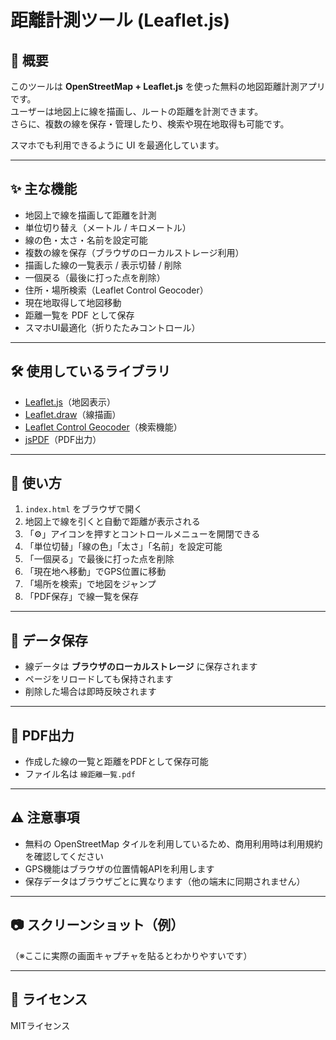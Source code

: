 # 距離計測ツール (Leaflet.js)

## 📌 概要
このツールは **OpenStreetMap + Leaflet.js** を使った無料の地図距離計測アプリです。  
ユーザーは地図上に線を描画し、ルートの距離を計測できます。  
さらに、複数の線を保存・管理したり、検索や現在地取得も可能です。  

スマホでも利用できるように UI を最適化しています。  

---

## ✨ 主な機能
- 地図上で線を描画して距離を計測
- 単位切り替え（メートル / キロメートル）
- 線の色・太さ・名前を設定可能
- 複数の線を保存（ブラウザのローカルストレージ利用）
- 描画した線の一覧表示 / 表示切替 / 削除
- 一個戻る（最後に打った点を削除）
- 住所・場所検索（Leaflet Control Geocoder）
- 現在地取得して地図移動
- 距離一覧を PDF として保存
- スマホUI最適化（折りたたみコントロール）

---

## 🛠 使用しているライブラリ
- [Leaflet.js](https://leafletjs.com/)（地図表示）
- [Leaflet.draw](https://github.com/Leaflet/Leaflet.draw)（線描画）
- [Leaflet Control Geocoder](https://github.com/perliedman/leaflet-control-geocoder)（検索機能）
- [jsPDF](https://github.com/parallax/jsPDF)（PDF出力）

---

## 🚀 使い方
1. `index.html` をブラウザで開く
2. 地図上で線を引くと自動で距離が表示される
3. 「⚙️」アイコンを押すとコントロールメニューを開閉できる
4. 「単位切替」「線の色」「太さ」「名前」を設定可能
5. 「一個戻る」で最後に打った点を削除
6. 「現在地へ移動」でGPS位置に移動
7. 「場所を検索」で地図をジャンプ
8. 「PDF保存」で線一覧を保存

---

## 💾 データ保存
- 線データは **ブラウザのローカルストレージ** に保存されます
- ページをリロードしても保持されます
- 削除した場合は即時反映されます

---

## 📄 PDF出力
- 作成した線の一覧と距離をPDFとして保存可能
- ファイル名は `線距離一覧.pdf`

---

## ⚠️ 注意事項
- 無料の OpenStreetMap タイルを利用しているため、商用利用時は利用規約を確認してください
- GPS機能はブラウザの位置情報APIを利用します
- 保存データはブラウザごとに異なります（他の端末に同期されません）

---

## 📷 スクリーンショット（例）
（※ここに実際の画面キャプチャを貼るとわかりやすいです）

---

## 📝 ライセンス
MITライセンス
